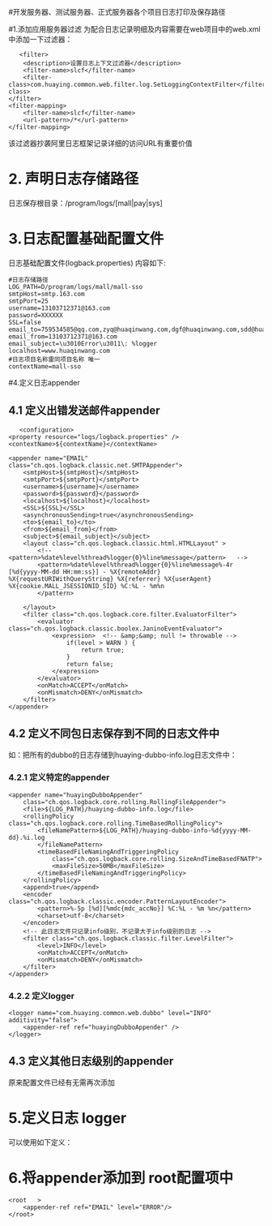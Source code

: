 #开发服务器、测试服务器、正式服务器各个项目日志打印及保存路径

#1.添加应用服务器过滤
为配合日志记录明细及内容需要在web项目中的web.xml中添加一下过滤器：

       <filter>
		<description>设置日志上下文过滤器</description>
		<filter-name>slcf</filter-name>
		<filter-class>com.huaying.common.web.filter.log.SetLoggingContextFilter</filter-class>
	</filter>
	<filter-mapping>
		<filter-name>slcf</filter-name>
		<url-pattern>/*</url-pattern>
	</filter-mapping>

    
该过滤器抄袭阿里日志框架记录详细的访问URL有重要价值
	
	
# 2. 声明日志存储路径
日志保存根目录：/program/logs/[mall|pay|sys]

# 3.日志配置基础配置文件
日志基础配置文件(logback.properties) 内容如下:

	#日志存储路径
	LOG_PATH=D/program/logs/mall/mall-sso
	smtpHost=smtp.163.com  
	smtpPort=25  
	username=13103712371@163.com  
	password=XXXXXX  
	SSL=false  
	email_to=759534585@qq.com,zyq@huaqinwang.com,dgf@huaqinwang.com,sdd@huaqinwang.com,wwg@huaqinwang.com,jdd@huaqinwang.com,ztd@huaqinwang.com,zxj@huaqinwang.com,yxy@huaqinwang.com  
	email_from=13103712371@163.com  
	email_subject=\u3010Error\u3011\: %logger  
	localhost=www.huaqinwang.com
	#日志项目名称雷同项目名称 唯一
	contextName=mall-sso
    
#4.定义日志appender

## 4.1 定义出错发送邮件appender


       <configuration>
	<property resource="logs/logback.properties" />
	<contextName>${contextName}</contextName>
	
	<appender name="EMAIL" class="ch.qos.logback.classic.net.SMTPAppender">  
        <smtpHost>${smtpHost}</smtpHost>  
        <smtpPort>${smtpPort}</smtpPort>  
        <username>${username}</username>  
        <password>${password}</password>
        <localhost>${localhost}</localhost>  
        <SSL>${SSL}</SSL>  
        <asynchronousSending>true</asynchronousSending>  
        <to>${email_to}</to>  
        <from>${email_from}</from>  
        <subject>${email_subject}</subject>  
        <layout class="ch.qos.logback.classic.html.HTMLLayout" >  
            <!-- <pattern>%date%level%thread%logger{0}%line%message</pattern>   -->
            <pattern>%date%level%thread%logger{0}%line%message%-4r [%d{yyyy-MM-dd HH:mm:ss}] - %X{remoteAddr} %X{requestURIWithQueryString} %X{referrer} %X{userAgent} %X{cookie.MALL_JSESSIONID_SID} %C:%L - %m%n
            </pattern>
            
        </layout>  
        <filter class="ch.qos.logback.core.filter.EvaluatorFilter">    
            <evaluator class="ch.qos.logback.classic.boolex.JaninoEventEvaluator">  
                <expression>  <!-- &amp;&amp; null != throwable -->
                    if(level > WARN ) {  
                        return true;  
                    }  
                    return false;  
                </expression>    
            </evaluator> 
            <onMatch>ACCEPT</onMatch>    
            <onMismatch>DENY</onMismatch>      
        </filter>  
	</appender>  
	
    
## 4.2 定义不同包日志保存到不同的日志文件中

如：把所有的dubbo的日志存储到huaying-dubbo-info.log日志文件中：
### 4.2.1 定义特定的appender

	<appender name="huayingDubboAppender"
		class="ch.qos.logback.core.rolling.RollingFileAppender">
		<file>${LOG_PATH}/huaying-dubbo-info.log</file>
		<rollingPolicy class="ch.qos.logback.core.rolling.TimeBasedRollingPolicy">
			<fileNamePattern>${LOG_PATH}/huaying-dubbo-info-%d{yyyy-MM-dd}.%i.log
			</fileNamePattern>
			<timeBasedFileNamingAndTriggeringPolicy
				class="ch.qos.logback.core.rolling.SizeAndTimeBasedFNATP">
				<maxFileSize>50MB</maxFileSize>
			</timeBasedFileNamingAndTriggeringPolicy>
		</rollingPolicy>
		<append>true</append>
		<encoder class="ch.qos.logback.classic.encoder.PatternLayoutEncoder">
			<pattern>%-5p [%d][%mdc{mdc_accNo}] %C:%L - %m %n</pattern>
			<charset>utf-8</charset>
		</encoder>
		<!-- 此日志文件只记录info级别，不记录大于info级别的日志 -->
		<filter class="ch.qos.logback.classic.filter.LevelFilter">
			<level>INFO</level>
			<onMatch>ACCEPT</onMatch>
			<onMismatch>DENY</onMismatch>
		</filter>
	</appender>
    
### 4.2.2 定义logger

	<logger name="com.huaying.common.web.dubbo" level="INFO" additivity="false">  
	    <appender-ref ref="huayingDubboAppender" />  
	</logger>
    

## 4.3 定义其他日志级别的appender
原来配置文件已经有无需再次添加

# 5.定义日志 logger
可以使用如下定义：

<logger name="com.huaying.mall.sso.web" level="INFO" />

# 6.将appender添加到 root配置项中

	<root   >
		<appender-ref ref="EMAIL" level="ERROR"/>  		
	</root>
	
	
